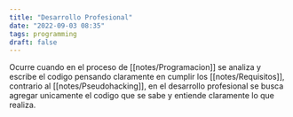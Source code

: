```yaml
---
title: "Desarrollo Profesional"
date: "2022-09-03 08:35"
tags: programming
draft: false
---
```

Ocurre cuando en el proceso de [[notes/Programacion]] se analiza y escribe el codigo pensando claramente en cumplir los [[notes/Requisitos]], contrario al [[notes/Pseudohacking]], en el desarrollo profesional se busca agregar unicamente el codigo que se sabe y entiende claramente lo que realiza.
